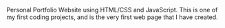 Personal Portfolio Website using HTML/CSS and JavaScript. This is one of my first coding projects, and is the very first web page that I have created. 
